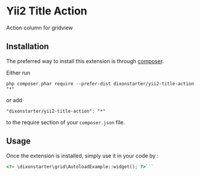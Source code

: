 Yii2 Title Action
=================
Action column for gridview

Installation
------------

The preferred way to install this extension is through [composer](http://getcomposer.org/download/).

Either run

```
php composer.phar require --prefer-dist dixonstarter/yii2-title-action "*"
```

or add

```
"dixonstarter/yii2-title-action": "*"
```

to the require section of your `composer.json` file.


Usage
-----

Once the extension is installed, simply use it in your code by  :

```php
<?= \dixonstarter\grid\AutoloadExample::widget(); ?>```